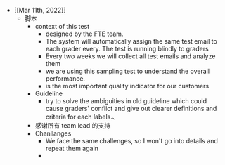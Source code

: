 - [[Mar 11th, 2022]]
	- 脚本
		- context of this test
			- designed by the FTE team.
			- The system will automatically assign  the same test email to each grader every. The test is running blindly to graders
			- Every two weeks we will collect all test emails and analyze them
			- we are using this sampling test to understand the overall performance.
			- is the most important quality indicator for our customers
		- Guideline
			- try to solve the ambiguities in old guideline which could cause graders' conflict and give out clearer definitions and criteria for each labels.、
		- 感谢所有 team lead 的支持
		- Chanllanges
			- We face the same challenges, so I won't go into details and repeat them again
			-